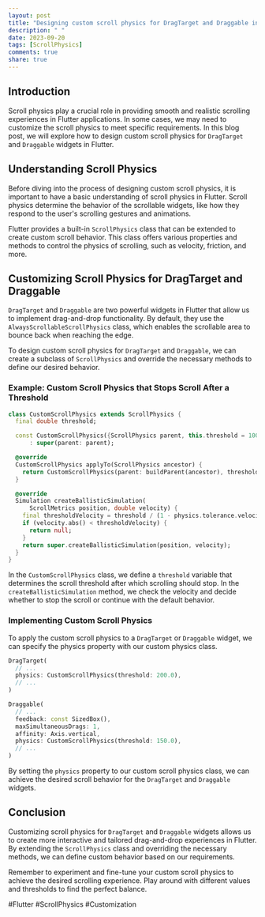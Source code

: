 ```yaml
---
layout: post
title: "Designing custom scroll physics for DragTarget and Draggable in Flutter"
description: " "
date: 2023-09-20
tags: [ScrollPhysics]
comments: true
share: true
---
```


## Introduction
Scroll physics play a crucial role in providing smooth and realistic scrolling experiences in Flutter applications. In some cases, we may need to customize the scroll physics to meet specific requirements. In this blog post, we will explore how to design custom scroll physics for `DragTarget` and `Draggable` widgets in Flutter.

## Understanding Scroll Physics
Before diving into the process of designing custom scroll physics, it is important to have a basic understanding of scroll physics in Flutter. Scroll physics determine the behavior of the scrollable widgets, like how they respond to the user's scrolling gestures and animations.

Flutter provides a built-in `ScrollPhysics` class that can be extended to create custom scroll behavior. This class offers various properties and methods to control the physics of scrolling, such as velocity, friction, and more.

## Customizing Scroll Physics for DragTarget and Draggable
`DragTarget` and `Draggable` are two powerful widgets in Flutter that allow us to implement drag-and-drop functionality. By default, they use the `AlwaysScrollableScrollPhysics` class, which enables the scrollable area to bounce back when reaching the edge.

To design custom scroll physics for `DragTarget` and `Draggable`, we can create a subclass of `ScrollPhysics` and override the necessary methods to define our desired behavior.

### Example: Custom Scroll Physics that Stops Scroll After a Threshold
```dart
class CustomScrollPhysics extends ScrollPhysics {
  final double threshold;

  const CustomScrollPhysics({ScrollPhysics parent, this.threshold = 100.0})
      : super(parent: parent);

  @override
  CustomScrollPhysics applyTo(ScrollPhysics ancestor) {
    return CustomScrollPhysics(parent: buildParent(ancestor), threshold: threshold);
  }

  @override
  Simulation createBallisticSimulation(
      ScrollMetrics position, double velocity) {
    final thresholdVelocity = threshold / (1 - physics.tolerance.velocity);
    if (velocity.abs() < thresholdVelocity) {
      return null;
    }
    return super.createBallisticSimulation(position, velocity);
  }
}
```

In the `CustomScrollPhysics` class, we define a `threshold` variable that determines the scroll threshold after which scrolling should stop. In the `createBallisticSimulation` method, we check the velocity and decide whether to stop the scroll or continue with the default behavior.

### Implementing Custom Scroll Physics
To apply the custom scroll physics to a `DragTarget` or `Draggable` widget, we can specify the physics property with our custom physics class.

```dart
DragTarget(
  // ...
  physics: CustomScrollPhysics(threshold: 200.0),
  // ...
)

Draggable(
  // ...
  feedback: const SizedBox(),
  maxSimultaneousDrags: 1,
  affinity: Axis.vertical,
  physics: CustomScrollPhysics(threshold: 150.0),
  // ...
)
```

By setting the `physics` property to our custom scroll physics class, we can achieve the desired scroll behavior for the `DragTarget` and `Draggable` widgets.

## Conclusion
Customizing scroll physics for `DragTarget` and `Draggable` widgets allows us to create more interactive and tailored drag-and-drop experiences in Flutter. By extending the `ScrollPhysics` class and overriding the necessary methods, we can define custom behavior based on our requirements.

Remember to experiment and fine-tune your custom scroll physics to achieve the desired scrolling experience. Play around with different values and thresholds to find the perfect balance.

#Flutter #ScrollPhysics #Customization